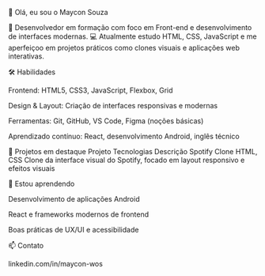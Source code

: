 👋 Olá, eu sou o Maycon Souza

🚀 Desenvolvedor em formação com foco em Front-end e desenvolvimento de interfaces modernas.
💻 Atualmente estudo HTML, CSS, JavaScript e me aperfeiçoo em projetos práticos como clones visuais e aplicações web interativas.

🛠️ Habilidades

Frontend: HTML5, CSS3, JavaScript, Flexbox, Grid

Design & Layout: Criação de interfaces responsivas e modernas

Ferramentas: Git, GitHub, VS Code, Figma (noções básicas)

Aprendizado contínuo: React, desenvolvimento Android, inglês técnico

🔭 Projetos em destaque
Projeto	Tecnologias	Descrição
Spotify Clone	HTML, CSS	Clone da interface visual do Spotify, focado em layout responsivo e efeitos visuais


🌱 Estou aprendendo

Desenvolvimento de aplicações Android

React e frameworks modernos de frontend

Boas práticas de UX/UI e acessibilidade

📫 Contato

linkedin.com/in/maycon-wos
